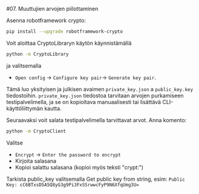 #07. Muuttujien arvojen piilottaminen

Asenna robotframework crypto:
```bash
pip install --upgrade robotframework-crypto
```

Voit aloittaa CryptoLibraryn käytön käynnistämällä 
```bash
python -m CryptoLibrary
```
ja valitsemalla 
- `Open config` -> `Configure key pair`-> `Generate key pair`.

Tämä luo yksityisen ja julkisen avaimen `private_key.json` a `public_key.key` tiedostoihin. 
`private_key.json` tiedostoa tarvitaan arvojen purkamiseen testipalvelimella, ja se on 
kopioitava manuaalisesti tai lisättävä CLI-käyttöliittymän kautta.

Seuraavaksi voit salata testipalvelimella tarvittavat arvot. Anna komento:
```bash
python -m CryptoClient
```
Valitse 
- `Encrypt` -> `Enter the password to encrypt`
- Kirjoita salasana
- Kopioi salattu salasana (kopioi myös teksti "crypt:")



Tarkista public_key valitsemalla Get public key from string, esim: 
`Public Key: cC6BTxsD5A5Q8yG3g9Pi3FxSSrwwcFyP9N6XfqUmg3U=`


